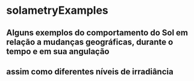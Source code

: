 # solametryExamples

## Alguns exemplos do comportamento do Sol em relação a mudanças geográficas, durante o tempo e em sua angulação
## assim como diferentes níveis de irradiância
